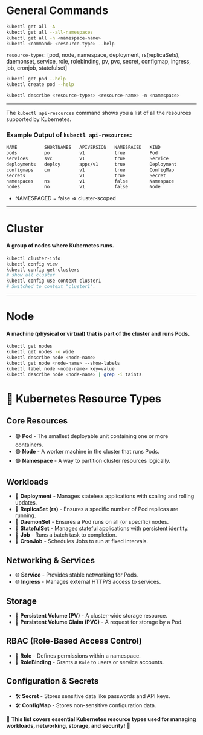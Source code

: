 # General Commands
```bash
kubectl get all -A
kubectl get all --all-namespaces
kubectl get all -n <namespace-name>
kubectl <command> <resource-type> --help
```
`resource-types`: [pod, node, namespace, deployment, rs(replicaSets), daemonset, service, role, rolebinding, pv, pvc, secret, configmap, ingress, job, cronjob, statefulset]
```bash
kubectl get pod --help
kubectl create pod --help
```
```bash
kubectl describe <resource-types> <resource-name> -n <namespace>
```

---

The `kubectl api-resources` command shows you a list of all the resources supported by Kubernetes.

### Example Output of `kubectl api-resources`:
```bash
NAME          SHORTNAMES   APIVERSION   NAMESPACED   KIND
pods          po           v1           true         Pod
services      svc          v1           true         Service
deployments   deploy       apps/v1      true         Deployment
configmaps    cm           v1           true         ConfigMap
secrets                    v1           true         Secret
namespaces    ns           v1           false        Namespace
nodes         no           v1           false        Node
```
- NAMESPACED = false => cluster-scoped

---

# Cluster
#### A group of nodes where Kubernetes runs.
```bash
kubectl cluster-info
kubectl config view
kubectl config get-clusters 
# show all cluster
kubectl config use-context cluster1
# Switched to context "cluster1".
```

---

# Node
#### A machine (physical or virtual) that is part of the cluster and runs Pods.
```bash
kubectl get nodes
kubectl get nodes -o wide
kubectl describe node <node-name>
kubectl get node <node-name> --show-labels
kubectl label node <node-name> key=value
kubectl describe node <node-name> | grep -i taints
```

# 📌 Kubernetes Resource Types  

## **Core Resources**  
- 🟢 **Pod** - The smallest deployable unit containing one or more containers.  
- 🟢 **Node** - A worker machine in the cluster that runs Pods.  
- 🟢 **Namespace** - A way to partition cluster resources logically.  

## **Workloads**  
- 🚀 **Deployment** - Manages stateless applications with scaling and rolling updates.  
- 🚀 **ReplicaSet (rs)** - Ensures a specific number of Pod replicas are running.  
- 🚀 **DaemonSet** - Ensures a Pod runs on all (or specific) nodes.  
- 🚀 **StatefulSet** - Manages stateful applications with persistent identity.  
- 🚀 **Job** - Runs a batch task to completion.  
- 🚀 **CronJob** - Schedules Jobs to run at fixed intervals.  

## **Networking & Services**  
- 🌐 **Service** - Provides stable networking for Pods.  
- 🌐 **Ingress** - Manages external HTTP/S access to services.  

## **Storage**  
- 💾 **Persistent Volume (PV)** - A cluster-wide storage resource.  
- 💾 **Persistent Volume Claim (PVC)** - A request for storage by a Pod.  

## **RBAC (Role-Based Access Control)**  
- 🔐 **Role** - Defines permissions within a namespace.  
- 🔐 **RoleBinding** - Grants a `Role` to users or service accounts.  

## **Configuration & Secrets**  
- 🛠 **Secret** - Stores sensitive data like passwords and API keys.  
- 🛠 **ConfigMap** - Stores non-sensitive configuration data.  

📌 **This list covers essential Kubernetes resource types used for managing workloads, networking, storage, and security!** 🚀  
